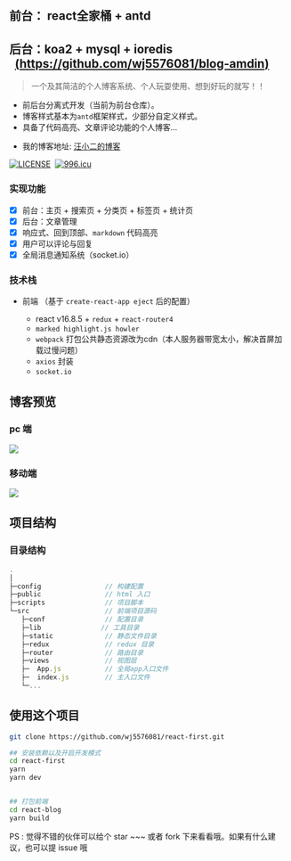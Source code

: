 ## 前台： react全家桶 + antd
## 后台：koa2 + mysql + ioredis &nbsp;&nbsp;[(https://github.com/wj5576081/blog-amdin)](https://github.com/wj5576081/blog-amdin)

> 一个及其简洁的个人博客系统、个人玩耍使用、想到好玩的就写！！

- 前后台分离式开发（当前为前台仓库）。
- 博客样式基本为`antd`框架样式，少部分自定义样式。
- 具备了代码高亮、文章评论功能的个人博客...

* 我的博客地址: [汪小二的博客](https://www.wangjie818.wang/)

[![LICENSE](https://img.shields.io/badge/license-Anti%20996-blue.svg)](https://github.com/996icu/996.ICU/blob/master/LICENSE)&nbsp;&nbsp;[![996.icu](https://img.shields.io/badge/link-996.icu-red.svg)](https://996.icu)

### 实现功能

- [x] 前台：主页 + 搜索页 + 分类页 + 标签页 + 统计页
- [x] 后台：文章管理
- [x] 响应式、回到顶部、`markdown` 代码高亮
- [x] 用户可以评论与回复
- [x] 全局消息通知系统（socket.io）

### 技术栈
- 前端 （基于 `create-react-app eject` 后的配置）

  - react v16.8.5 + `redux` + `react-router4`
  - `marked highlight.js howler`
  - `webpack` 打包公共静态资源改为cdn（本人服务器带宽太小，解决首屏加载过慢问题）
  - `axios` 封装
  - `socket.io`

## 博客预览
### pc 端

![](https://user-gold-cdn.xitu.io/2019/10/28/16e10fc272ad8640?imageView2/2/w/480/h/480/q/85/interlace/1)

### 移动端

![](https://user-gold-cdn.xitu.io/2019/10/28/16e10fdcb979cf6c?imageView2/2/w/480/h/480/q/85/interlace/1)

## 项目结构

### 目录结构
```js
.
│
├─config                // 构建配置
├─public                // html 入口
├─scripts               // 项目脚本
└─src                   // 前端项目源码
   ├─conf               // 配置目录
   ├─lib         	   // 工具目录
   ├─static             // 静态文件目录
   ├─redux              // redux 目录
   ├─router             // 路由目录
   ├─views              // 视图层
   ├─  App.js           // 全局app入口文件
   ├─  index.js         // 主入口文件
   └─...

```

## 使用这个项目
```bash
git clone https://github.com/wj5576081/react-first.git

## 安装依赖以及开启开发模式
cd react-first
yarn
yarn dev


## 打包前端
cd react-blog
yarn build
```
PS : 觉得不错的伙伴可以给个 star ~~~ 或者 fork 下来看看哦。如果有什么建议，也可以提 issue 哦
